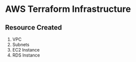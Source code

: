 # AWS Terraform Infrastructure

## Resource Created

1. VPC
2. Subnets
3. EC2 Instance
4. RDS Instance
